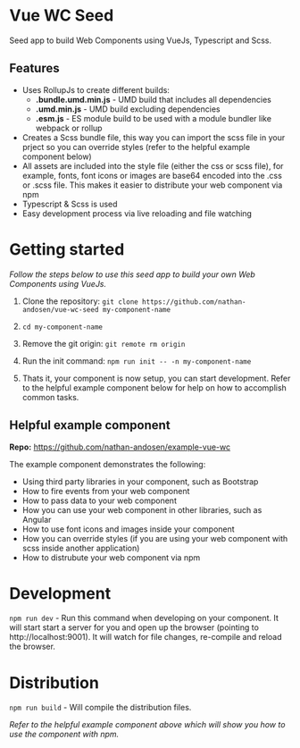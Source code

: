 # Vue WC Seed

Seed app to build Web Components using VueJs, Typescript and Scss.

## Features

* Uses RollupJs to create different builds:
  * __.bundle.umd.min.js__ - UMD build that includes all dependencies
  * __.umd.min.js__ - UMD build excluding dependencies
  * __.esm.js__ - ES module build to be used with a module bundler like webpack or rollup
* Creates a Scss bundle file, this way you can import the scss file in your prject so you can override styles (refer to the helpful example component below)
* All assets are included into the style file (either the css or scss file), for example, fonts, font icons or images are base64 encoded into the .css or .scss file. This makes it easier to distribute your web component via npm
* Typescript & Scss is used
* Easy development process via live reloading and file watching

# Getting started

_Follow the steps below to use this seed app to build your own Web Components using VueJs._

1. Clone the repository: ``git clone https://github.com/nathan-andosen/vue-wc-seed my-component-name``

2. ``cd my-component-name``

3. Remove the git origin: ``git remote rm origin``

4. Run the init command: ``npm run init -- -n my-component-name``

5. Thats it, your component is now setup, you can start development. Refer to the helpful example component below for help on how to accomplish common tasks.

## Helpful example component

__Repo:__ https://github.com/nathan-andosen/example-vue-wc

The example component demonstrates the following:

* Using third party libraries in your component, such as Bootstrap
* How to fire events from your web component
* How to pass data to your web component
* How you can use your web component in other libraries, such as Angular
* How to use font icons and images inside your component
* How you can override styles (if you are using your web component with scss inside another application)
* How to distrubute your web component via npm

# Development

``npm run dev`` - Run this command when developing on your component. It will start start a server for you and open up the browser (pointing to http://localhost:9001). It will watch for file changes, re-compile and reload the browser.

# Distribution

``npm run build`` - Will compile the distribution files.

_Refer to the helpful example component above which will show you how to use the component with npm._
